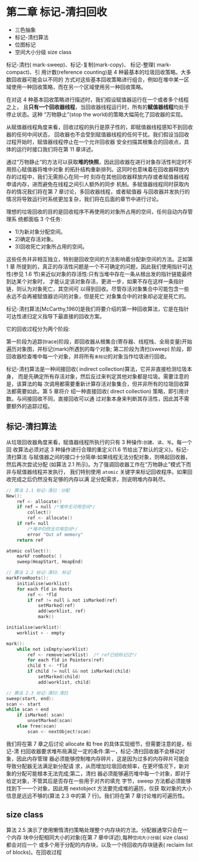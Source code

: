 # 第二章 标记-清扫回收

- 三色抽象
- 标记-清扫算法
- 位图标记
- 空间大小分级 size class

标记-清扫( mark-sweep)、标记-复制(mark-copy)、 标记-整理( mark-compact)、引
用计数(reference counting)是 4 种最基本的垃圾回收策略。大多数回收器可能会以不同的
方式对这些基本回收策略进行组合，例如在堆中某一区域使用一种回收策略，而在另一个区域使用另一种回收策略。

在对这 4 种基本回收策略进行描述时，我们假设赋值器运行在一个或者多个线程之上，
且**只有一个回收器线程**，当回收器线程运行时，所有的**赋值器线程**均处于停止状态。这种
“万物静止”(stop the world)的策略大幅简化了回收器的实现。

从赋值器线程角度来看，回收过程的执行是原子性的，即赋值器线程感知不到回收器的任何中间状态，
回收器也不会受到赋值器线程的任何干扰。我们假设当回收过程开始时，赋值器线程停止在一个允许回收器
安全扫描其根集合的回收点，具体的运行时接口我们将在第 11 章详述。

通过“万物静止”的方法可以获取**堆的快照**，因此回收器在进行对象存活性判定时不用担心赋值器将堆中对象
的拓扑结构重新排列。这同时也意味着在回收器释放内存的过程中，我们无需担心在同一时
刻存在其他回收器释放内存或者赋值器线程申请内存，进而避免在线程之间引人额外的同步
机制。多赋值器线程同时获取内存的情况我们将在第 7 章讨论，多回收器线程，或者赋值器
与回收器并发执行的情况将导致运行时系统更加复杂，我们将在后面的章节中进行讨论。

理想的垃圾回收的目的是回收程序不再使用的对象所占用的空间，任何自动内存管理系
统都面临 3 个任务:

- 1)为新对象分配空间。
- 2)确定存活对象。
- 3)回收死亡对象所占用的空间。

这些任务并非相互独立，特别是回收空间的方法影响着分配新空间的方法。正如第 1 章
所提到的，真正的存活性问题是一个不可确定的问题，因此我们使用指针可达性(参见 1.6
节)来近似对象的存活性:只有当堆中存在一条从根出发的指针链能最终到达某个对象时，
才能认定该对象存活，更进一步，如果不存在这样一条指针链，则认为对象死亡，其空间可
以得到回收。尽管存活对象集合中可能包含一些永远不会再被赋值器访问的对象，但是死亡
对象集合中的对象却必定是死亡的。

标记-清扫算法[McCarthy,1960]是我们将要介绍的第一种回收算法，它是在指针
可达性递归定义指导下最直接的回收方案。

它的回收过程分为两个阶段:

第一阶段为追踪(trace)阶段，即回收器从根集合(寄存器、线程栈、全局变量)开始遍历对象图，并标记(mark)所遇到的每个对象;
第二阶段为清扫(sweep) 阶段，即回收器检查堆中每一个对象，并将所有`未标记`的对象当作垃圾进行回收。

标记-清扫算法是一种间接回收( indirect collection)算法，它并非直接检测垃圾本身，
而是先确定所有存活对象，然后反过来判定其他对象都是垃圾。需要注意的是，该算法的每
次调用都需要重新计算存活对象集合，但并非所有的垃圾回收算法都需要如此。第 5 章将介
绍一种直接回收( direct collection) 策略，即引用计数。与间接回收不同，直接回收可以通
过对象本身来判断其存活性，因此其不需要额外的追踪过程。

## 标记-清扫算法

从垃圾回收器角度来看，赋值器线程所执行的只有 3 种操作:`创建`、`读`、`写`。每一个回
收算法必须对这 3 种操作进行合理的重定义(1.6 节给出了默认的定义)。标记-清扫算法
与赋值器之间的接口十分简单:如果线程无法分配对象，则唤起回收器，然后再次尝试分配
(如算法 2.1 所示)。为了强调回收器工作在“万物静止”模式下而非与赋值器线程并发执行，
我们特别使用 `atomic` 关键字来标记回收程序。如果回收完成之后仍然没有足够的内存以满
足分配需求，则说明堆内存耗尽。

```c
// 算法 2.1 标记-清扫：分配
New():
    ref <- allocate()
    if ref = null /*堆中无可用空间*/
        collect()
        ref <- allocate()
    if ref= null
        /*堆中仍然无可用空间*/
        error "Out of memory"
    return ref

atomic collect():
    markF romRoots( )
    sweep(HeapStart, HeapEnd)
```

```c
// 算法 2.2 标记-清扫: 标记
markFromRoots():
    initialise(worklist)
    for each fld in Roots
        ref <- *fld
        if ref != null & not isMarked(ref)
            setMarked(ref)
            add(worklist, ref)
            mark()

initialise(worklist):
    worklist < - empty

mark():
    while not isEmpty(worklist)
        ref <- remove(worklist)  /* ref已经标记过*/
        for each fld in Pointers(ref)
        child t <- *fld
        if child != null && not isMarked(child)
            setMarked(child)
            add(worklist, child)
```

```c
// 算法 2.3 标记-清扫:清扫
sweep(start, end):
scan <- start
while scan < end
    if isMarked( scan)
        unsetMarked(scan)
    else free(scan)
        scan <- nextObject(scan)
```

我们将在第 7 章之后讨论 allocate 和 free 的具体实现细节，但需要注意的是，标记-清
扫回收器要求堆布局满足一定的条件:第一，标记-清扫回收器不会移动对象，因此内存管理
器必须能够控制堆内存碎片，这是因为过多的内存碎片可能会导致分配器无法满足新分配请
求，从而增加垃圾回收频率，在更坏情况下，新对象的分配可能根本无法完成;第二，清扫
器必须能够遍历堆中每一个对象，即对于给定对象，不管其后是否存在一些用于对齐的填充
字节，sweep 方法都必须能够找到下一一个对象，因此用 nextobject 方法要完成堆的遍历，仅获
取对象的大小信息是远远不够的(算法 2.3 中的第 7 行)。我们将在第 7 章讨论堆的可遍历性。

## size class

算法 2.5 演示了使用懒惰清扫策略处理整个内存块的方法。分配器通常只会在一个内存
块中分配相同大小的对象(在第 7 章中详述),每种`空间大小分级`( size class)都会对应一个
或多个用于分配的内存块，以及一个待回收内存块链表( reclaim list of blocks)。在回收过程
